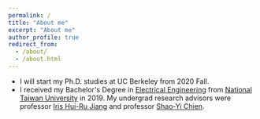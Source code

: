```yaml
---
permalink: /
title: "About me"
excerpt: "About me"
author_profile: true
redirect_from: 
  - /about/
  - /about.html
---
```


- I will start my Ph.D. studies at UC Berkeley from 2020 Fall.  
- I received my Bachelor's Degree in [Electrical Engineering](https://web.ee.ntu.edu.tw/eng/index.php) from [National Taiwan University](https://www.ntu.edu.tw/english/) in 2019. My undergrad research advisors were professor [Iris Hui-Ru Jiang](http://www.ee.ntu.edu.tw/profile1?id=1060726) and professor [Shao-Yi Chien](http://www.ee.ntu.edu.tw/profile?id=101). 
